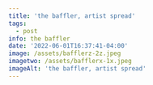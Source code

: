 ```yaml
---
title: 'the baffler, artist spread'
tags:
  - post
info: the baffler
date: '2022-06-01T16:37:41-04:00'
image: /assets/bafflerz-2z.jpeg
imagetwo: /assets/bafflerx-1x.jpeg
imageAlt: 'the baffler, artist spread'
---
```



